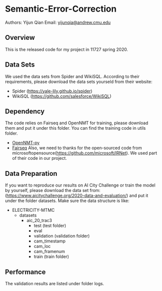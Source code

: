 # Semantic-Error-Correction

Authors: Yijun Qian
Email: yijunqia@andrew.cmu.edu

## Overview
This is the released code for my project in 11727 spring 2020.

## Data Sets
We used the data sets from Spider and WikiSQL.
According to their requirements, please download the data sets yourseld from their website:
- Spider (https://yale-lily.github.io/spider)
- WikiSQL (https://github.com/salesforce/WikiSQL)

## Dependency
The code relies on Fairseq and OpenNMT for training, please download them and put it under this folder.
You can find the training code in utils folder.
- [OpenNMT-py](https://github.com/OpenNMT/OpenNMT-py)
- [Fairseq](https://github.com/pytorch/fairseq)
Also, we need to thanks for the open-sourced code from microsoftopensource(https://github.com/microsoft/IRNet).
We used part of their code in our project.

## Data Preparation
If you want to reproduce our results on AI City Challenge or train the model by yourself, please download the data set from: (https://www.aicitychallenge.org/2020-data-and-evaluation/)
and put it under the folder datasets.
Make sure the data structure is like:
* ELECTRICITY-MTMC
  * datasets
    * aic_20_trac3
      * test (test folder)
      * eval 
      * validation (validation folder)
      * cam_timestamp
      * cam_loc
      * cam_framenum
      * train (train folder) 

## Performance

The validation results are listed under folder logs.

